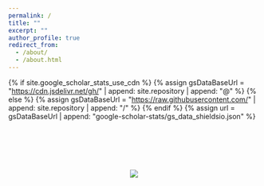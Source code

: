 ```yaml
---
permalink: /
title: ""
excerpt: ""
author_profile: true
redirect_from: 
  - /about/
  - /about.html
---
```


{% if site.google_scholar_stats_use_cdn %}
{% assign gsDataBaseUrl = "https://cdn.jsdelivr.net/gh/" | append: site.repository | append: "@" %}
{% else %}
{% assign gsDataBaseUrl = "https://raw.githubusercontent.com/" | append: site.repository | append: "/" %}
{% endif %}
{% assign url = gsDataBaseUrl | append: "google-scholar-stats/gs_data_shieldsio.json" %}



<br />
<br />
<br />
<br />
<br />
<div style="text-align: center; line-height: 100px">
<a href='https://clustrmaps.com/site/1bq4k'  title='Visit tracker'><img src='//clustrmaps.com/map_v2.png?cl=ffffff&w=300&t=tt&d=USVT5ZdiMifi_f-uIMrY3tmJJC5s1RLU2rz5sVs8mjY'/></a>
</div>

<!-- <script type="text/javascript" id="clustrmaps" src="//clustrmaps.com/map_v2.js?d=USVT5ZdiMifi_f-uIMrY3tmJJC5s1RLU2rz5sVs8mjY&cl=ffffff&w=a"></script> -->
